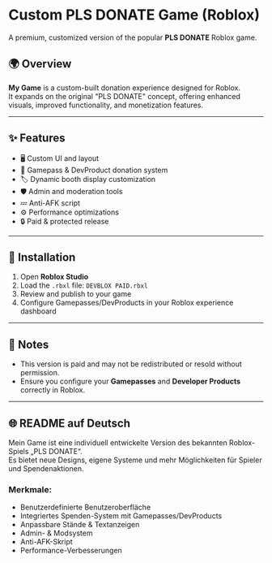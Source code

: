 # Custom PLS DONATE Game (Roblox)

A premium, customized version of the popular **PLS DONATE** Roblox game.

## 🌍 Overview

**My Game** is a custom-built donation experience designed for Roblox.  
It expands on the original "PLS DONATE" concept, offering enhanced visuals, improved functionality, and monetization features.

---

## ✨ Features

- 🖥️ Custom UI and layout
- 💸 Gamepass & DevProduct donation system
- 🏷️ Dynamic booth display customization
- 🛡️ Admin and moderation tools
- 💤 Anti-AFK script
- ⚙️ Performance optimizations
- 🔒 Paid & protected release

---

## 📁 Installation

1. Open **Roblox Studio**
2. Load the `.rbxl` file: `DEVBLOX PAID.rbxl`
3. Review and publish to your game
4. Configure Gamepasses/DevProducts in your Roblox experience dashboard

---

## 📌 Notes

- This version is paid and may not be redistributed or resold without permission.
- Ensure you configure your **Gamepasses** and **Developer Products** correctly in Roblox.

---

## 🌐 README auf Deutsch

Mein Game ist eine individuell entwickelte Version des bekannten Roblox-Spiels „PLS DONATE“.  
Es bietet neue Designs, eigene Systeme und mehr Möglichkeiten für Spieler und Spendenaktionen.

### Merkmale:

- Benutzerdefinierte Benutzeroberfläche
- Integriertes Spenden-System mit Gamepasses/DevProducts
- Anpassbare Stände & Textanzeigen
- Admin- & Modsystem
- Anti-AFK-Skript
- Performance-Verbesserungen
